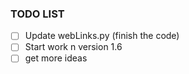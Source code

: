 ### TODO LIST
 - [ ] Update webLinks.py (finish the code)
 - [ ] Start work n version 1.6
 - [ ] get more ideas
